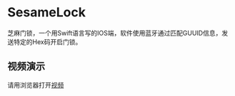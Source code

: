 # SesameLock
芝麻门锁，一个用Swift语言写的IOS端，软件使用蓝牙通过匹配GUUID信息，发送特定的Hex码开启门锁。
## 视频演示
请用浏览器打开[视频](http://ac-x3o016bx.clouddn.com/a294809feb0c6a8a.mp4)
